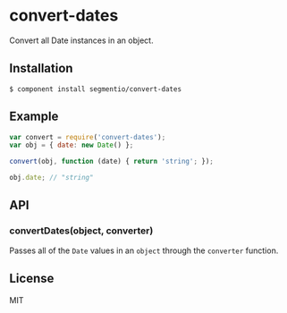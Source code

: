 
# convert-dates

  Convert all Date instances in an object.

## Installation

    $ component install segmentio/convert-dates

## Example

```js
var convert = require('convert-dates');
var obj = { date: new Date() };

convert(obj, function (date) { return 'string'; });

obj.date; // "string"
```

## API

### convertDates(object, converter)
  
  Passes all of the `Date` values in an `object` through the `converter` function.

## License

  MIT
